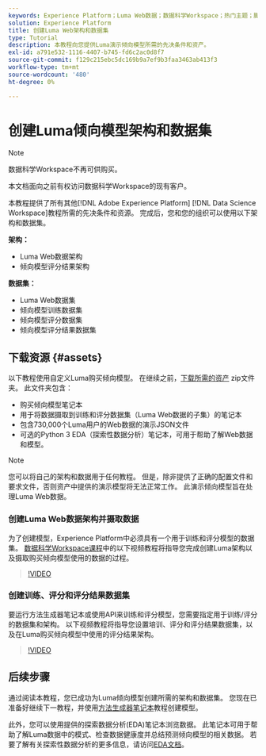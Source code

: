 ```yaml
---
keywords: Experience Platform；Luma Web数据；数据科学Workspace；热门主题；脚本；演示数据；演示Web数据；Luma数据
solution: Experience Platform
title: 创建Luma Web架构和数据集
type: Tutorial
description: 本教程向您提供Luma演示倾向模型所需的先决条件和资产。
exl-id: a791e532-1116-4407-b745-fd6c2ac0d8f7
source-git-commit: f129c215ebc5dc169b9a7ef9b3faa3463ab413f3
workflow-type: tm+mt
source-wordcount: '480'
ht-degree: 0%

---
```


# 创建Luma倾向模型架构和数据集

>[!NOTE]
>
>数据科学Workspace不再可供购买。
>
>本文档面向之前有权访问数据科学Workspace的现有客户。

本教程提供了所有其他[!DNL Adobe Experience Platform] [!DNL Data Science Workspace]教程所需的先决条件和资源。 完成后，您和您的组织可以使用以下架构和数据集。

**架构：**

- Luma Web数据架构
- 倾向模型评分结果架构

**数据集：**

- Luma Web数据集
- 倾向模型训练数据集
- 倾向模型评分数据集
- 倾向模型评分结果数据集

## 下载资源 {#assets}

以下教程使用自定义Luma购买倾向模型。 在继续之前，[下载所需的资产](https://experienceleague.adobe.com/docs/platform-learn/assets/DSW-course-sample-assets.zip) zip文件夹。 此文件夹包含：

- 购买倾向模型笔记本
- 用于将数据摄取到训练和评分数据集（Luma Web数据的子集）的笔记本
- 包含730,000个Luma用户的Web数据的演示JSON文件
- 可选的Python 3 EDA（探索性数据分析）笔记本，可用于帮助了解Web数据和模型。

>[!NOTE]
>
> 您可以将自己的架构和数据用于任何教程。 但是，除非提供了正确的配置文件和要求文件，否则资产中提供的演示模型将无法正常工作。 此演示倾向模型旨在处理Luma Web数据。

### 创建Luma Web数据架构并摄取数据

为了创建模型，Experience Platform中必须具有一个用于训练和评分模型的数据集。 [数据科学Workspace课程](https://experienceleague.adobe.com/?lang=zh-hans&recommended=ExperiencePlatform-U-1-2021.1.dsw)中的以下视频教程将指导您完成创建Luma架构以及摄取购买倾向模型使用的数据的过程。

>[!VIDEO](https://video.tv.adobe.com/v/3447164?captions=chi_hans)

### 创建训练、评分和评分结果数据集

要运行方法生成器笔记本或使用API来训练和评分模型，您需要指定用于训练/评分的数据集和架构。 以下视频教程将指导您设置培训、评分和评分结果数据集，以及在Luma购买倾向模型中使用的评分结果架构。

>[!VIDEO](https://video.tv.adobe.com/v/3447431?captions=chi_hans)

## 后续步骤

通过阅读本教程，您已成功为Luma倾向模型创建所需的架构和数据集。 您现在已准备好继续下一教程，并使用[方法生成器笔记本](../jupyterlab/create-a-model.md)教程创建模型。

此外，您可以使用提供的探索数据分析(EDA)笔记本浏览数据。 此笔记本可用于帮助了解Luma数据中的模式、检查数据健康度并总结预测倾向模型的相关数据。 若要了解有关探索性数据分析的更多信息，请访问[EDA文档](../jupyterlab/eda-notebook.md)。
